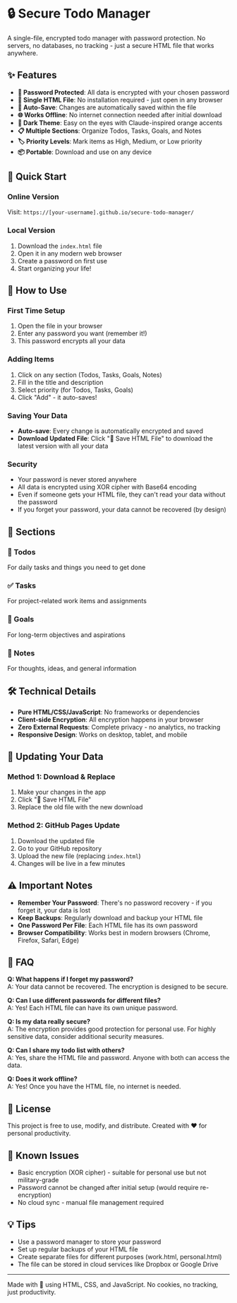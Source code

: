 # 🔒 Secure Todo Manager

A single-file, encrypted todo manager with password protection. No servers, no databases, no tracking - just a secure HTML file that works anywhere.

## ✨ Features

- **🔐 Password Protected**: All data is encrypted with your chosen password
- **📱 Single HTML File**: No installation required - just open in any browser
- **💾 Auto-Save**: Changes are automatically saved within the file
- **🌐 Works Offline**: No internet connection needed after initial download
- **🎨 Dark Theme**: Easy on the eyes with Claude-inspired orange accents
- **📋 Multiple Sections**: Organize Todos, Tasks, Goals, and Notes
- **🏷️ Priority Levels**: Mark items as High, Medium, or Low priority
- **📦 Portable**: Download and use on any device

## 🚀 Quick Start

### Online Version
Visit: `https://[your-username].github.io/secure-todo-manager/`

### Local Version
1. Download the `index.html` file
2. Open it in any modern web browser
3. Create a password on first use
4. Start organizing your life!

## 📖 How to Use

### First Time Setup
1. Open the file in your browser
2. Enter any password you want (remember it!)
3. This password encrypts all your data

### Adding Items
1. Click on any section (Todos, Tasks, Goals, Notes)
2. Fill in the title and description
3. Select priority (for Todos, Tasks, Goals)
4. Click "Add" - it auto-saves!

### Saving Your Data
- **Auto-save**: Every change is automatically encrypted and saved
- **Download Updated File**: Click "💾 Save HTML File" to download the latest version with all your data

### Security
- Your password is never stored anywhere
- All data is encrypted using XOR cipher with Base64 encoding
- Even if someone gets your HTML file, they can't read your data without the password
- If you forget your password, your data cannot be recovered (by design)

## 🎯 Sections

### 📝 Todos
For daily tasks and things you need to get done

### ✅ Tasks  
For project-related work items and assignments

### 🎯 Goals
For long-term objectives and aspirations

### 📔 Notes
For thoughts, ideas, and general information

## 🛠️ Technical Details

- **Pure HTML/CSS/JavaScript**: No frameworks or dependencies
- **Client-side Encryption**: All encryption happens in your browser
- **Zero External Requests**: Complete privacy - no analytics, no tracking
- **Responsive Design**: Works on desktop, tablet, and mobile

## 🔄 Updating Your Data

### Method 1: Download & Replace
1. Make your changes in the app
2. Click "💾 Save HTML File" 
3. Replace the old file with the new download

### Method 2: GitHub Pages Update
1. Download the updated file
2. Go to your GitHub repository
3. Upload the new file (replacing `index.html`)
4. Changes will be live in a few minutes

## ⚠️ Important Notes

- **Remember Your Password**: There's no password recovery - if you forget it, your data is lost
- **Keep Backups**: Regularly download and backup your HTML file
- **One Password Per File**: Each HTML file has its own password
- **Browser Compatibility**: Works best in modern browsers (Chrome, Firefox, Safari, Edge)

## 🤔 FAQ

**Q: What happens if I forget my password?**  
A: Your data cannot be recovered. The encryption is designed to be secure.

**Q: Can I use different passwords for different files?**  
A: Yes! Each HTML file can have its own unique password.

**Q: Is my data really secure?**  
A: The encryption provides good protection for personal use. For highly sensitive data, consider additional security measures.

**Q: Can I share my todo list with others?**  
A: Yes, share the HTML file and password. Anyone with both can access the data.

**Q: Does it work offline?**  
A: Yes! Once you have the HTML file, no internet is needed.

## 📝 License

This project is free to use, modify, and distribute. Created with ❤️ for personal productivity.

## 🐛 Known Issues

- Basic encryption (XOR cipher) - suitable for personal use but not military-grade
- Password cannot be changed after initial setup (would require re-encryption)
- No cloud sync - manual file management required

## 💡 Tips

- Use a password manager to store your password
- Set up regular backups of your HTML file
- Create separate files for different purposes (work.html, personal.html)
- The file can be stored in cloud services like Dropbox or Google Drive

---

Made with 🧡 using HTML, CSS, and JavaScript. No cookies, no tracking, just productivity.
